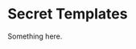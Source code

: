 [title]: # (Secret Templates)
[tags]: # (XXX)
[priority]: # (5194)
# Secret Templates
Something here.
